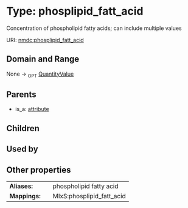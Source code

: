 
# Type: phosplipid_fatt_acid


Concentration of phospholipid fatty acids; can include multiple values

URI: [nmdc:phosplipid_fatt_acid](https://microbiomedata/meta/phosplipid_fatt_acid)


## Domain and Range

None ->  <sub>OPT</sub> [QuantityValue](QuantityValue.md)

## Parents

 *  is_a: [attribute](attribute.md)

## Children


## Used by


## Other properties

|  |  |  |
| --- | --- | --- |
| **Aliases:** | | phospholipid fatty acid |
| **Mappings:** | | MIxS:phosplipid_fatt_acid |

